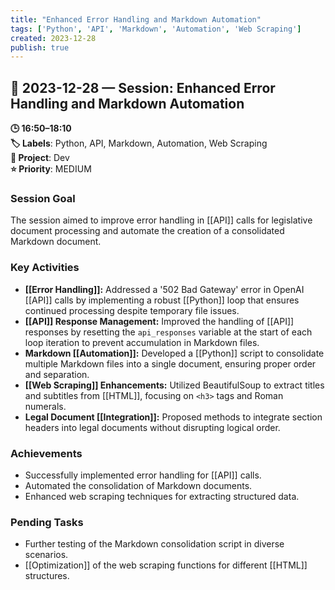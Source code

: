```yaml
---
title: "Enhanced Error Handling and Markdown Automation"
tags: ['Python', 'API', 'Markdown', 'Automation', 'Web Scraping']
created: 2023-12-28
publish: true
---
```


## 📅 2023-12-28 — Session: Enhanced Error Handling and Markdown Automation

**🕒 16:50–18:10**  
**🏷️ Labels**: Python, API, Markdown, Automation, Web Scraping  
**📂 Project**: Dev  
**⭐ Priority**: MEDIUM  


### Session Goal
The session aimed to improve error handling in [[API]] calls for legislative document processing and automate the creation of a consolidated Markdown document.

### Key Activities
- **[[Error Handling]]:** Addressed a '502 Bad Gateway' error in OpenAI [[API]] calls by implementing a robust [[Python]] loop that ensures continued processing despite temporary file issues.
- **[[API]] Response Management:** Improved the handling of [[API]] responses by resetting the `api_responses` variable at the start of each loop iteration to prevent accumulation in Markdown files.
- **Markdown [[Automation]]:** Developed a [[Python]] script to consolidate multiple Markdown files into a single document, ensuring proper order and separation.
- **[[Web Scraping]] Enhancements:** Utilized BeautifulSoup to extract titles and subtitles from [[HTML]], focusing on `<h3>` tags and Roman numerals.
- **Legal Document [[Integration]]:** Proposed methods to integrate section headers into legal documents without disrupting logical order.

### Achievements
- Successfully implemented error handling for [[API]] calls.
- Automated the consolidation of Markdown documents.
- Enhanced web scraping techniques for extracting structured data.

### Pending Tasks
- Further testing of the Markdown consolidation script in diverse scenarios.
- [[Optimization]] of the web scraping functions for different [[HTML]] structures.
